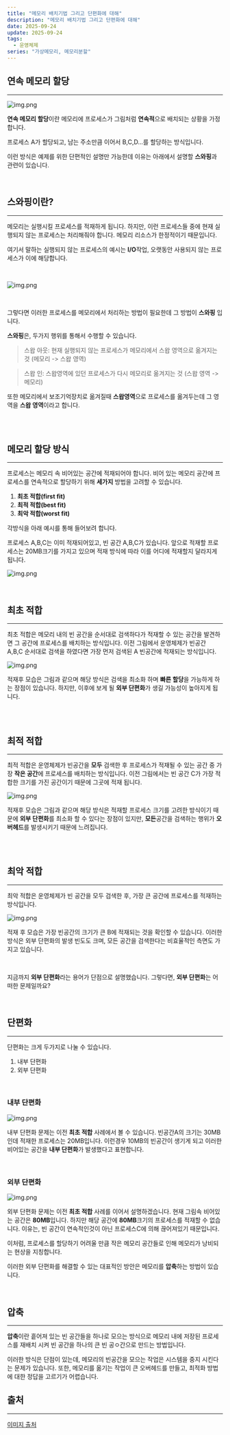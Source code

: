 ```yaml
---
title: "메모리 배치기법 그리고 단편화에 대해"
description: "메모리 배치기법 그리고 단편화에 대해"
date: 2025-09-24
update: 2025-09-24
tags:
  - 운영체제
series: "가상메모리, 메모리분할"
---
```


## 연속 메모리 할당

---

![img.png](sequencial_memory.png)

**연속 메모리 할당**이란 메모리에 프로세스가 그림처럼 **연속적**으로 배치되는 상황을 가정합니다.

프로세스 A가 할당되고, 남는 주소만큼 이어서 B,C,D...를 할당하는 방식입니다.

이런 방식은 예제를 위한 단편적인 설명만 가능한데 이유는 아래에서 설명할 **스와핑**과 관련이 있습니다.

<br>

## 스와핑이란?

---

메모리는 실행시킬 프로세스를 적재하게 됩니다. 하지만, 이런 프로세스들 중에 현재 실행되지 않는 프로세스는 처리해줘야 합니다.
메모리 리소스가 한정적이기 때문입니다.

여기서 말하는 실행되지 않는 프로세스의 예시는 **I/O**작업, 오랫동안 사용되지 않는 프로세스가 이에 해당합니다.

<br>

![img.png](swaping.png)

<br>

그렇다면 이러한 프로세스를 메모리에서 처리하는 방법이 필요한데 그 방법이 **스와핑** 입니다.

**스와핑**은, 두가지 행위를 통해서 수행할 수 있습니다.

> 스왑 아웃: 현재 실행되지 않는 프로세스가 메모리에서 스왑 영역으로 옮겨지는 것 (메모리 -> 스왑 영역)

> 스왑 인: 스왑영역에 있던 프로세스가 다시 메모리로 옮겨지는 것 (스왑 영역 -> 메모리)

또한 메모리에서 보조기억장치로 옮겨질때 **스왑영역**으로 프로세스를 옮겨두는데 그 영역을 **스왑 영역**이라고 합니다.

<br>
<br>

## 메모리 할당 방식

---

프로세스는 메모리 속 비어있는 공간에 적재되어야 합니다. 비어 있는 메모리 공간에 프로세스를 연속적으로 할당하기 위해
**세가지** 방법을 고려할 수 있습니다.

1. **최초 적합(first fit)**
2. **최적 적합(best fit)**
3. **최악 적합(worst fit)**

각방식을 아래 예시를 통해 들어보려 합니다.

프로세스 A,B,C는 이미 적재되어있고, 빈 공간 A,B,C가 있습니다. 앞으로 적재할 프로세스는 20MB크기를 가지고 있으며
적재 방식에 따라 이를 어디에 적재할지 달라지게 됩니다.

![img.png](memory_stacking.png)

<br>

## 최초 적합

---

최초 적합은 메모리 내의 빈 공간을 순서대로 검색하다가 적재할 수 있는 공간을 발견하면 그 공간에 프로세스를 배치하는 방식입니다.
이전 그림에서 운영체제가 빈공간 A,B,C 순서대로 검색을 하였다면 가장 먼저 검색된 A 빈공간에 적재되는 방식입니다.

![img.png](first_fit.png)

적재후 모습은 그림과 같으며 해당 방식은 검색을 최소화 하며 **빠른 할당**을 가능하게 하는 장점이 있습니다.
하지만, 이후에 보게 될 **외부 단편화**가 생길 가능성이 높아지게 됩니다.

<br>
<br>

## 최적 적합

---

최적 적합은 운영체제가 빈공간을 **모두** 검색한 후 프로세스가 적재될 수 있는 공간 중 가장 **작은 공간**에 프로세스를
배치하는 방식입니다.
이전 그림에서는 빈 공간 C가 가장 적합한 크기를 가진 공간이기 때문에 그곳에 적재 됩니다.

![img.png](best_fit.png)

적재후 모습은 그림과 같으며 해당 방식은 적재할 프로세스 크기를 고려한 방식이기 때문에 **외부 단편화**를 
최소화 할 수 있다는 장점이 있지만, **모든**공간을 검색하는 행위가 **오버헤드**를 발생시키기 때문에 느려집니다.

<br>
<br>

## 최악 적합

---

최악 적합은 운영체제가 빈 공간을 모두 검색한 후, 가장 큰 공간에 프로세스를 적재하는 방식입니다.

![img.png](worst_fit.png)

적재 후 모습은 가장 빈공간의 크기가 큰 B에 적재되는 것을 확인할 수 있습니다. 이러한 방식은
외부 단편화의 발생 빈도도 크며, 모든 공간을 검색한다는 비효율적인 측면도 가지고 있습니다.

<br>

지금까지 **외부 단편화**라는 용어가 단점으로 설명했습니다.
그렇다면, **외부 단편화**는 어떠한 문제일까요?

<br>

## 단편화

---

단편화는 크게 두가지로 나눌 수 있습니다.

1. 내부 단편화
2. 외부 단편화

<br>

### 내부 단편화

![img.png](first_fit.png)

내부 단편화 문제는 이전 **최초 적합** 사례에서 볼 수 있습니다.
빈공간A의 크기는 30MB인데 적재한 프로세스는 20MB입니다. 이런경우 10MB의 빈공간이 생기게 되고 이러한 비어있는
공간을 **내부 단편화**가 발생했다고 표현합니다.

<br>

### 외부 단편화

![img.png](first_fit.png)

외부 단편화 문제는 이전 **최초 적합** 사례를 이어서 설명하겠습니다.
현재 그림속 비어있는 공간은 **80MB**입니다. 하지만 해당 공간에 **80MB**크기의 프로세스를 적재할 수 없습니다.
이유는, 빈 공간이 연속적인것이 아닌 프로세스C에 의해 끊어져있기 때문입니다.

이처럼, 프로세스를 할당하기 어려울 만큼 작은 메모리 공간들로 인해 메모리가 낭비되는 현상을 지칭합니다.

이러한 외부 단편화를 해결할 수 있는 대표적인 방안은 메모리를 **압축**하는 방법이 있습니다.

<br>

## 압축

---

**압축**이란 흩어져 있는 빈 공간들을 하나로 모으는 방식으로 메모리 내에 저장된 프로세스를 재배치 시켜 빈 공간을
하나의 큰 빈 공ㅇ간으로 만드는 방법입니다.

이러한 방식은 단점이 있는데, 메모리의 빈공간을 모으는 작업은 시스템을 중지 시킨다는 문제가 있습니다.
또한, 메모리를 옮기는 작업이 큰 오버헤드를 만들고, 최적화 방법에 대한 정답을 고르기가 어렵습니다.








## 출처

---

[이미지 출처](https://www.inflearn.com/course/%ED%98%BC%EC%9E%90-%EA%B3%B5%EB%B6%80%ED%95%98%EB%8A%94-%EC%BB%B4%ED%93%A8%ED%84%B0%EA%B5%AC%EC%A1%B0-%EC%9A%B4%EC%98%81%EC%B2%B4%EC%A0%9C/dashboard)







